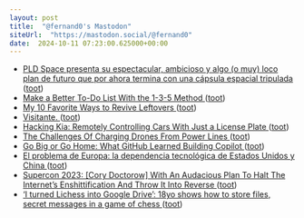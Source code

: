 ```yaml
---
layout: post
title:  "@fernand0's Mastodon"
siteUrl:  "https://mastodon.social/@fernand0"
date:  2024-10-11 07:23:00.625000+00:00
---
```

*  [PLD Space presenta su espectacular, ambicioso y algo (o muy) loco plan de futuro que por ahora termina con una cápsula espacial tripulada ](https://www.microsiervos.com/archivo/espacio/pld-space-plan-futuro-capsula-tripulada.htm) ([toot](https://mastodon.social/@fernand0/113287586160315999))
*  [Make a Better To-Do List With the 1-3-5 Method ](https://lifehacker.com/work/make-a-better-to-do-list-1-3-5-rul) ([toot](https://mastodon.social/@fernand0/113286819395164798))
*  [My 10 Favorite Ways to Revive Leftovers ](https://lifehacker.com/food-drink/the-recipes-for-reviving-leftover) ([toot](https://mastodon.social/@fernand0/113286154883183882))
*  [Visitante. ](https://avecesunafoto.wordpress.com/2024/10/10/visitante-2) ([toot](https://mastodon.social/@fernand0/113284295622980419))
*  [Hacking Kia: Remotely Controlling Cars With Just a License Plate ](https://samcurry.net/hacking-ki) ([toot](https://mastodon.social/@fernand0/113284245139360717))
*  [The Challenges Of Charging Drones From Power Lines ](https://hackaday.com/2024/10/01/the-challenges-of-charging-drones-from-power-lines) ([toot](https://mastodon.social/@fernand0/113284074344569200))
*  [Go Big or Go Home: What GitHub Learned Building Copilot ](https://thenewstack.io/go-big-or-go-home-what-github-learned-building-copilot) ([toot](https://mastodon.social/@fernand0/113283805944308050))
*  [El problema de Europa: la dependencia tecnológica de Estados Unidos y China  ](https://elordenmundial.com/dependencia-tecnologica-union-europea/) ([toot](https://mastodon.social/@fernand0/113283556491721144))
*  [Supercon 2023: [Cory Doctorow] With An Audacious Plan To Halt The Internet’s Enshittification And Throw It Into Reverse ](https://hackaday.com/2024/10/03/supercon-2023-cory-doctorow-with-an-audacious-plan-to-halt-the-internets-enshittification-and-throw-it-into-reverse) ([toot](https://mastodon.social/@fernand0/113282863574797805))
*  [‘I turned Lichess into Google Drive’: 18yo shows how to store files, secret messages in a game of chess  ](https://indianexpress.com/article/puzzles-and-games/info/chess-games-cloud-storage-creative-coding-cryptography-brainteasers-9567020/) ([toot](https://mastodon.social/@fernand0/113282642404721313))
